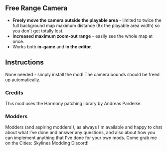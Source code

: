 ## Free Range Camera
- **Freely move the camera outside the playable area** - limited to twice the full background map maximum distance (8x the playable area width) so you don't get totally lost.
- **Increased maximum zoom-out range** - easily see the whole map at once.
- Works both **in-game** and **in the editor**.

## Instructions
None needed - simply install the mod!  The camera bounds should be freed up automatically.

### Credits
This mod uses the Harmony patching library by Andreas Pardeike.

### Modders
Modders (and aspiring modders!), as always I'm available and happy to chat about what I've done and answer any questions, and also about how you can implement anything that I've done for your own mods.  Come grab me on the Cities: Skylines Modding Discord!